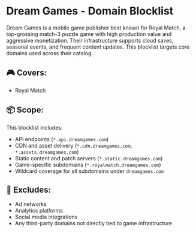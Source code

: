 # Dream Games - Domain Blocklist

Dream Games is a mobile game publisher best known for Royal Match, a top-grossing match-3 puzzle game with high production value and aggressive monetization. Their infrastructure supports cloud saves, seasonal events, and frequent content updates. This blocklist targets core domains used across their catalog.

## 🎮 Covers:
- Royal Match

## 📦 Scope:
This blocklist includes:
- API endpoints (`*.api.dreamgames.com`)
- CDN and asset delivery (`*.cdn.dreamgames.com`, `*.assets.dreamgames.com`)
- Static content and patch servers (`*.static.dreamgames.com`)
- Game-specific subdomains (`*.royalmatch.dreamgames.com`)
- Wildcard coverage for all subdomains under `dreamgames.com`

## 🚫 Excludes:
- Ad networks
- Analytics platforms
- Social media integrations
- Any third-party domains not directly tied to game infrastructure

